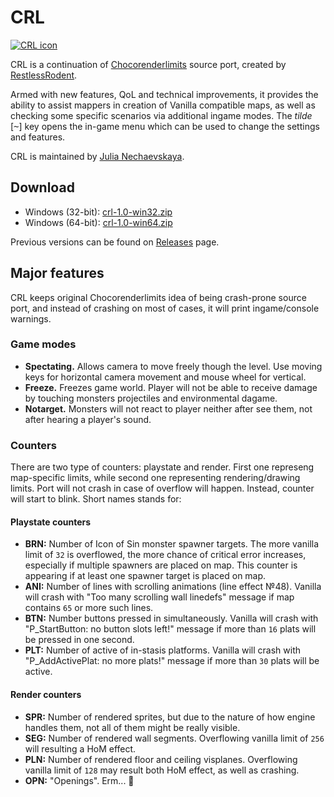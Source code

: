 # CRL

[![CRL icon](https://github.com/JNechaevsky/ChocoRenderLimits/blob/master/data/doom.png)](https://github.com/JNechaevsky/ChocoRenderLimits)

CRL is a continuation of [Chocorenderlimits](https://doomwiki.org/wiki/Chocorenderlimits) source port, created by [RestlessRodent](https://doomwiki.org/wiki/RestlessRodent). 

Armed with new features, QoL and technical improvements, it provides the ability to assist mappers in creation of Vanilla compatible maps, as well as checking some specific scenarios via additional ingame modes. The _tilde_ [<kbd>~</kbd>] key opens the in-game menu which can be used to change the settings and features.

CRL is maintained by [Julia Nechaevskaya](mailto:julia.nechaevskaya@live.com).

## Download

* Windows (32-bit): [crl-1.0-win32.zip](https://github.com/JNechaevsky/CRL/releases/download/crl-1.0/crl-1.0-win32.zip)
* Windows (64-bit): [crl-1.0-win64.zip](https://github.com/JNechaevsky/CRL/releases/download/crl-1.0/crl-1.0-win64.zip)

Previous versions can be found on [Releases](https://github.com/JNechaevsky/CRL/releases) page.

## Major features

CRL keeps original Chocorenderlimits idea of being crash-prone source port, and instead of crashing on most of cases, it will print ingame/console warnings.

### Game modes

* **Spectating.** Allows camera to move freely though the level. Use moving keys for horizontal camera movement and mouse wheel for vertical.
* **Freeze.** Freezes game world. Player will not be able to receive damage by touching monsters projectiles and environmental dagame.
* **Notarget.** Monsters will not react to player neither after see them, not after hearing a player's sound.

### Counters

There are two type of counters: playstate and render. First one represeng map-specific limits, while second one representing rendering/drawing limits. Port will not crash in case of overflow will happen. Instead, counter will start to blink. Short names stands for:

#### Playstate counters

* **BRN:** Number of Icon of Sin monster spawner targets. The more vanilla limit of `32` is overflowed, the more chance of critical error increases, especially if multiple spawners are placed on map. This counter is appearing if at least one spawner target is placed on map.
* **ANI:** Number of lines with scrolling animations (line effect №48). Vanilla will crash with "Too many scrolling wall linedefs" message if map contains `65` or more such lines.
* **BTN:** Number buttons pressed in simultaneously. Vanilla will crash with "P_StartButton: no button slots left!" message if more than `16` plats will be pressed in one second.
* **PLT:** Number of active of in-stasis platforms. Vanilla will crash with "P_AddActivePlat: no more plats!" message if more than `30` plats will be active.

#### Render counters

* **SPR:** Number of rendered sprites, but due to the nature of how engine handles them, not all of them might be really visible.
* **SEG:** Number of rendered wall segments. Overflowing vanilla limit of `256` will resulting a HoM effect.
* **PLN:** Number of rendered floor and ceiling visplanes. Overflowing vanilla limit of `128` may result both HoM effect, as well as crashing.
* **OPN:** "Openings". Erm... 🤔
